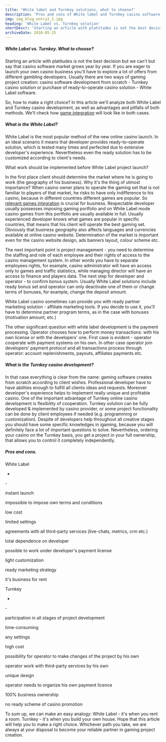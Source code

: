 ```yaml
---
title: 'White label and Turnkey solutions, what to choose?'
description: 'Pros and cons of White label and Turnkey casino software development.'
img: img_blog_entry2_2.jpg
heading: 'White Label vs. Turnkey solution'
shortDescr: 'Starting an article with platitudes is not the best decision but we can`t but say that casino software market grows year by year. If you are eager to launch your own casino business you`ll have to explore a lot of offers from different gambling developers. Usually there are two ways of gaming project creation: casino software development from scratch - Turnkey casino solution or purchase of ready-to-operate casino solution - White Label software.'
archiveDate: 2018-05-25
---
```

##### White Label vs. Turnkey. What to choose?

Starting an article with platitudes is not the best decision but we can't but say that casino software market grows year by year. If you are eager to launch your own casino business you'll have to explore a lot of offers from different gambling developers. Usually there are two ways of gaming project creation: casino software development from scratch - Turnkey casino solution or purchase of ready-to-operate casino solution - White Label software.

So, how to make a right choice? In this article we'll analyze both White Label and Turnkey casino development, as well as advantages and pitfalls of both methods. We'll check how [game integration](/blog/casino-game-integration) will look like in both cases.

##### What is the White Label?

White Label is the most popular method of the new online casino launch. In an ideal scenario it means that developer provides ready-to-operate solution, which is tested many times and perfected due to extensive developer's experience. Nevertheless even the ready solution has to be customized according to client's needs.

What work should be implemented before White Label project launch?

In the first place client should determine the market where he is going to work (the geography of his business). Why it's the thing of utmost importance? When casino owner plans to operate the gaming set that is not familiar to players of that market, he risks to have only indifference to his casino, because in different countries different games are popular. So [relevant games integration](/blog/casino-game-integration) is crucial for business. Respectable developer usually possesses imposing gaming portfolio and on White Label mode casino games from this portfolio are usually available in full. Usually experienced developer knows what games are popular in specific countries, that means that his client will operate the best gaming set. Obviously that business geography also affects languages and currencies available at online casino website. Determination of the market is important even for the casino website design, ads banners layout, colour scheme etc.


The next important point is project management - you need to determine the staffing and role of each employee and their rights of access to the casino management system. In other words you have to separate employees rights, for example, casino administrator will have an access only to games and traffic statistics, while managing director will have an access to finance and players data. The next step for developer and operator - to confirm bonus system. Usually White Label solutions include ready bonus set and operator can only deactivate one of them or change terms of bonuses, for example, change the deposit amount.

White Label casino sometimes can provide you with ready partner marketing solution - affiliate marketing tools. If you decide to use it, you'll have to determine partner program terms, as in the case with bonuses (motivation amount, etc.)

The other significant question with white label development is the payment processing. Operator chooses how to perform money transactions: with his own license or with the developers' one. First case is evident - operator cooperate with payment systems on his own. In other case operator join developers' payment protocol and all transactions process through operator: account replenishments, payouts, affiliates payments etc.

##### What is the Turnkey casino development?

In that case everything is clear from the name: gaming software creates from scratch according to client wishes. Professional developer have to have abilities enough to fulfill all clients ideas and requests. Moreover developer's experience helps to implement really unique and profitable casino. One of the important advantage of Turnkey online casino development is flexibility of cooperation. Turnkey solution can be fully developed & implemented by casino provider, or some project functionality can be done by client employees if needed (e.g. programming or customization). Despite of developers help throughout all creative stages you should have some specific knowledges in igaming, because you will definitely face a lot of important questions to solve. Nevertheless, ordering your casino on the Turnkey basis, you get a project in your full ownership, that allows you to control it completely independently.

##### Pros and cons.

White Label

+

\-

instant launch

impossible to impose own terms and conditions

low cost

limited settings

agreements with all third-party services (live-chats, metrics, crm etc.)

total dependence on developer

possible to work under developer's payment license

light customization

ready marketing strategy

it's business for rent

Turnkey

+

\-

participation in all stages of project development

time-consuming

any settings

high cost

possibility for operator to make changes of the project by his own

operator work with third-party services by his own

unique design

operator needs to organize his own payment licence

100% business ownership

no ready scheme of casino promotion

To sum up, we can make an easy analogy: White Label - it's when you rent a room. Turnkey - it's when you build your own house. Hope that this article will help you to make a right choice. Whichever path you take, we are always at your disposal to become your reliable partner in gaming project creation.
